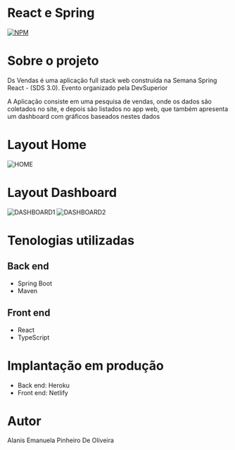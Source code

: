 # React e Spring
[![NPM](https://img.shields.io/npm/l/react)](https://github.com/Alanis2/projeto-sds3-Bootcamp/blob/main/LICENSE)

# Sobre o projeto
Ds Vendas é uma aplicação full stack web construída na Semana Spring React - (SDS 3.0). Evento organizado pela DevSuperior

A Aplicação consiste em uma pesquisa de vendas, onde os dados são coletados no site, e depois são listados no app web, que também apresenta um dashboard com gráficos baseados nestes dados 

# Layout Home
![HOME](https://github.com/Alanis2/asset/blob/main/Captura%20de%20Tela%20(10).png)

# Layout Dashboard
![DASHBOARD1](https://github.com/Alanis2/asset/blob/main/Captura%20de%20Tela%20(8).png) 
![DASHBOARD2](https://github.com/Alanis2/asset/blob/main/Captura%20de%20Tela%20(11).png)


# Tenologias utilizadas 
## Back end
- Spring Boot
- Maven

## Front end
- React 
- TypeScript

# Implantação em produção

- Back end: Heroku
- Front end: Netlify

# Autor 

Alanis Emanuela Pinheiro De Oliveira 

